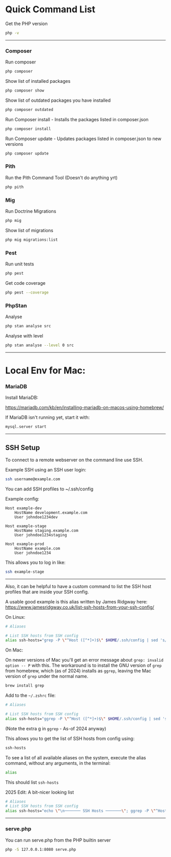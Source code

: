 # Quick Command List

Get the PHP version
```bash
php -v
```


----
### Composer

Run composer
```bash
php composer
```

Show list of installed packages
```bash
php composer show
```

Show list of outdated packages you have installed
```bash
php composer outdated
```

Run Composer install - Installs the packages listed in composer.json
```bash
php composer install
```

Run Composer update - Updates packages listed in composer.json to new versions
```bash
php composer update
```


### Pith

Run the Pith Command Tool (Doesn't do anything yrt)
```bash
php pith
```

### Mig

Run Doctrine Migrations
```bash
php mig
```


Show list of migrations
```bash
php mig migrations:list
```




### Pest

Run unit tests
```bash
php pest
```

Get code coverage
```bash
php pest --coverage
```
### PhpStan


Analyse
```bash
php stan analyse src
````

Analyse with level
```bash
php stan analyse --level 0 src
````

----



# Local Env for Mac:

### MariaDB


Install MariaDB:

https://mariadb.com/kb/en/installing-mariadb-on-macos-using-homebrew/

If MariaDB isn't running yet, start it with:

```bash
mysql.server start
```


----

## SSH Setup

To connect to a remote webserver on the command line use SSH.

Example SSH using an SSH user login:
```bash
ssh username@example.com
```

You can add SSH profiles to ~/.ssh/config

Example config:

```
Host example-dev
    HostName development.example.com
    User johndoe1234dev

Host example-stage
    HostName staging.example.com
    User johndoe1234staging

Host example-prod
    HostName example.com
    User johndoe1234
```

This allows you to log in like:

```bash
ssh example-stage
```

---

Also, it can be helpful to have a custom command to list the SSH host profiles that are inside your SSH config. 


A usable good example is this alias written by James Ridgway here: https://www.jamesridgway.co.uk/list-ssh-hosts-from-your-ssh-config/

On Linux:
```bash
# Aliases

# List SSH hosts from SSH config
alias ssh-hosts="grep -P \"^Host ([^*]+)$\" $HOME/.ssh/config | sed 's/Host //'"
```

On Mac:

On newer versions of Mac you'll get an error message about  `grep: invalid option -- P` with this. The workaround is to install the GNU version of `grep` from homebrew, which (as of 2024) installs as `ggrep`, leaving the Mac version of `grep` under the normal name. 


```bash
brew install grep
```

Add to the `~/.zshrc` file:
```bash
# Aliases

# List SSH hosts from SSH config
alias ssh-hosts="ggrep -P \"^Host ([^*]+)$\" $HOME/.ssh/config | sed 's/Host //'"
```

(Note the extra g in `ggrep` - As-of 2024 anyway)


This allows you to get the list of SSH hosts from config using:

```bash
ssh-hosts
```

To see a list of all available aliases on the system, execute the alias command, without any arguments, in the terminal:

```bash
alias
```

This should list `ssh-hosts`


2025 Edit: A bit-nicer looking list

```bash
# Aliases
# List SSH hosts from SSH config
alias ssh-hosts="echo \"\n─────── SSH Hosts ───────\"; ggrep -P \"^Host ([^*]+)$\" $HOME/.ssh/config | sed 's/Host //'; echo \"───── / SSH Hosts ───────\n\""
```


---

### serve.php

You can run serve.php from the PHP builtin server
```bash
php -S 127.0.0.1:8080 serve.php
```

